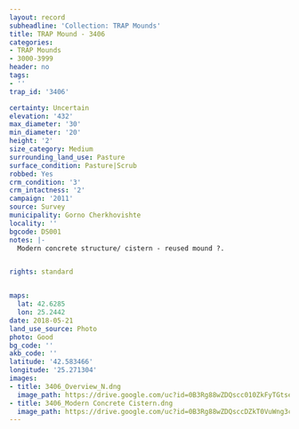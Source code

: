 ```yaml
---
layout: record
subheadline: 'Collection: TRAP Mounds'
title: TRAP Mound - 3406
categories:
- TRAP Mounds
- 3000-3999
header: no
tags:
- ''
trap_id: '3406'

certainty: Uncertain
elevation: '432'
max_diameter: '30'
min_diameter: '20'
height: '2'
size_category: Medium
surrounding_land_use: Pasture
surface_condition: Pasture|Scrub
robbed: Yes
crm_condition: '3'
crm_intactness: '2'
campaign: '2011'
source: Survey
municipality: Gorno Cherkhovishte
locality: ''
bgcode: DS001
notes: |-
  Modern concrete structure/ cistern - reused mound ?.


rights: standard


maps:
  lat: 42.6285
  lon: 25.2442
date: 2018-05-21
land_use_source: Photo
photo: Good
bg_code: ''
akb_code: ''
latitude: '42.583466'
longitude: '25.271304'
images:
- title: 3406_Overview_N.dng
  image_path: https://drive.google.com/uc?id=0B3Rg88wZDQscc010ZkFyTGtseFk
- title: 3406_Modern Concrete Cistern.dng
  image_path: https://drive.google.com/uc?id=0B3Rg88wZDQsccDZkT0VuWng3cTg
---
```

